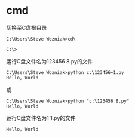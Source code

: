 # cmd
切换至C盘根目录
```
C:\Users\Steve Wozniak>cd\

C:\>
```
运行C盘文件名为123456 8.py的文件
```
C:\Users\Steve Wozniak>python c:\123456~1.py
Hello, World
```  
或
```
C:\Users\Steve Wozniak>python "c:\123456 8.py"
Hello, World
```
运行C盘文件名为1 1.py的文件
```C:\Users\Steve Wozniak>python "c:\1 1.py"
Hello, World
```
